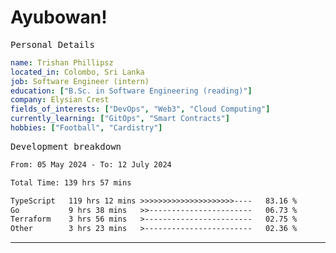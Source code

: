# Ayubowan!

<samp>Personal Details</samp>

```yaml
name: Trishan Phillipsz
located_in: Colombo, Sri Lanka
job: Software Engineer (intern)
education: ["B.Sc. in Software Engineering (reading)"]
company: Elysian Crest
fields_of_interests: ["DevOps", "Web3", "Cloud Computing"]
currently_learning: ["GitOps", "Smart Contracts"]
hobbies: ["Football", "Cardistry"]
```

<samp>Development breakdown</samp>

<!--START_SECTION:waka-->

```txt
From: 05 May 2024 - To: 12 July 2024

Total Time: 139 hrs 57 mins

TypeScript   119 hrs 12 mins >>>>>>>>>>>>>>>>>>>>>----   83.16 %
Go           9 hrs 38 mins   >>-----------------------   06.73 %
Terraform    3 hrs 56 mins   >------------------------   02.75 %
Other        3 hrs 23 mins   >------------------------   02.36 %
```

<!--END_SECTION:waka-->

---
